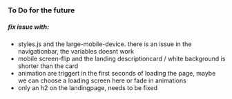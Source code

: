 ### To Do for the future

##### fix issue with:

- styles.js and the large-mobile-device. there is an issue in the navigationbar, the variables doesnt work
- mobile screen-flip and the landing descriptioncard / white background is shorter than the card
- animation are triggert in the first seconds of loading the page, maybe we can choose a loading screen here or fade in animations
- only an h2 on the landingpage, needs to be fixed
